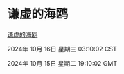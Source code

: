 # 谦虚的海鸥
[谦虚的海鸥](http://219.139.199.238:56308/qxdho/course/base/hotlink/index.php)

2024年 10月 16日 星期三 03:10:02 CST

2024年 10月 15日 星期二 19:10:02 GMT
